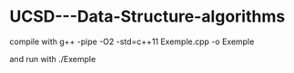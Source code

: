 # UCSD---Data-Structure-algorithms

compile with g++ -pipe -O2 -std=c++11 Exemple.cpp -o Exemple

and run with ./Exemple